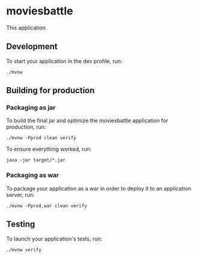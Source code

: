 # moviesbattle

This application 

## Development

To start your application in the dev profile, run:

```
./mvnw
```
## Building for production

### Packaging as jar

To build the final jar and optimize the moviesbattle application for production, run:

```
./mvnw -Pprod clean verify
```

To ensure everything worked, run:

```
java -jar target/*.jar
```


### Packaging as war

To package your application as a war in order to deploy it to an application server, run:

```
./mvnw -Pprod,war clean verify
```

## Testing

To launch your application's tests, run:

```
./mvnw verify
```


